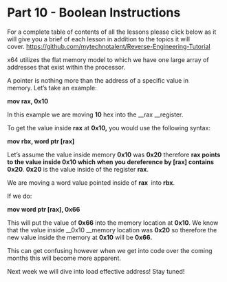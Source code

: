 # Part 10 - Boolean Instructions

For a complete table of contents of all the lessons please click below as it will give you a brief of each lesson in addition to the topics it will cover.&nbsp;https://github.com/mytechnotalent/Reverse-Engineering-Tutorial

x64 utilizes the flat memory model to which we have one large array of addresses that exist within the processor.&nbsp;

A pointer is nothing more than the address of a specific value in memory.&nbsp;Let’s take an example:

__mov rax, 0x10__

In this example we are moving __10__ hex into the __rax __register.

To get the value inside __rax__ at __0x10,__ you would use the following syntax:

__mov rbx, word ptr \[rax\]&nbsp;__

Let’s assume the value inside memory __0x10__ was __0x20__ therefore __rax __points to the value inside __0x10__ which when you dereference by __\[rax\]__ contains__ 0x20__.&nbsp;__0x20__ is the value inside of the register __rax__.

We are moving a word value pointed inside of __rax&nbsp;__ into __rbx__.

If we do:

__mov word ptr \[rax\], 0x66__

This will put the value of __0x66__ into the memory location at __0x10__.&nbsp;We know that the value inside __0x10 __memory location was __0x20__ so therefore the new value inside the memory at __0x10__ will be __0x66.__

This can get confusing however when we get into code over the coming months this will become more apparent.&nbsp;

Next week we will dive into load effective address! Stay tuned!